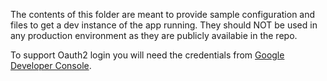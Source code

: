 The contents of this folder are meant to provide sample configuration and files to get a dev instance of the app running.
They should NOT be used in any production environment as they are publicly availabie in the repo.

To support Oauth2 login you will need the credentials from [Google Developer Console](https://console.developers.google.com/).
